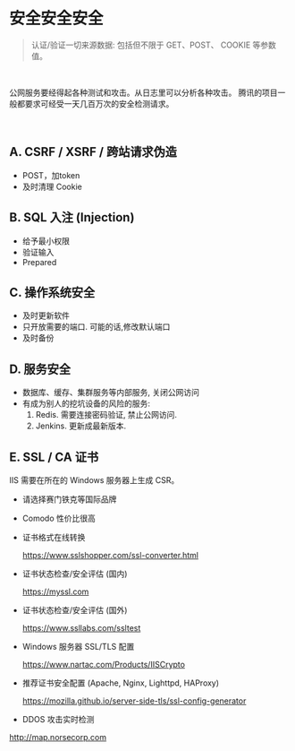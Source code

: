 # 安全安全安全

> 认证/验证一切来源数据: 包括但不限于 GET、POST、 COOKIE 等参数值。

<br>

公网服务要经得起各种测试和攻击。从日志里可以分析各种攻击。
腾讯的项目一般都要求可经受一天几百万次的安全检测请求。

<br>

## A. CSRF / XSRF / 跨站请求伪造
- POST，加token
- 及时清理 Cookie


## B. SQL 入注 (Injection)
- 给予最小权限
- 验证输入
- Prepared


## C. 操作系统安全
- 及时更新软件
- 只开放需要的端口. 可能的话,修改默认端口
- 及时备份

## D. 服务安全
- 数据库、缓存、集群服务等内部服务, 关闭公网访问
- 有成为别人的挖坑设备的风险的服务:
  1. Redis. 需要连接密码验证, 禁止公网访问.
  2. Jenkins. 更新成最新版本.

## E. SSL / CA 证书
IIS 需要在所在的 Windows 服务器上生成 CSR。

- 请选择赛门铁克等国际品牌

- Comodo 性价比很高

- 证书格式在线转换

  https://www.sslshopper.com/ssl-converter.html

- 证书状态检查/安全评估 (国内)

  https://myssl.com

- 证书状态检查/安全评估 (国外)

  https://www.ssllabs.com/ssltest

- Windows 服务器 SSL/TLS 配置

  https://www.nartac.com/Products/IISCrypto

- 推荐证书安全配置 (Apache, Nginx, Lighttpd, HAProxy)

  https://mozilla.github.io/server-side-tls/ssl-config-generator

- DDOS 攻击实时检测

http://map.norsecorp.com

